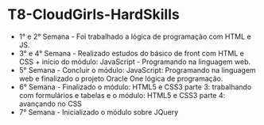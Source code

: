 # T8-CloudGirls-HardSkills

- 1° e 2° Semana - Foi trabalhado a lógica de programação com HTML e JS.
- 3° e 4° Semana - Realizado estudos do básico de front com HTML e CSS  + início do módulo: JavaScript - Programando na linguagem web.
- 5° Semana - Concluir o módulo: JavaScript: Programando na linguagem web e finalizado o projeto Oracle One lógica de programação.
- 6° Semana - Finalizado o módulo: HTML5 e CSS3 parte 3: trabalhando com formulários e tabelas e o módulo: HTML5 e CSS3 parte 4: avançando no CSS
- 7° Semana - Inicializado o módulo sobre JQuery
